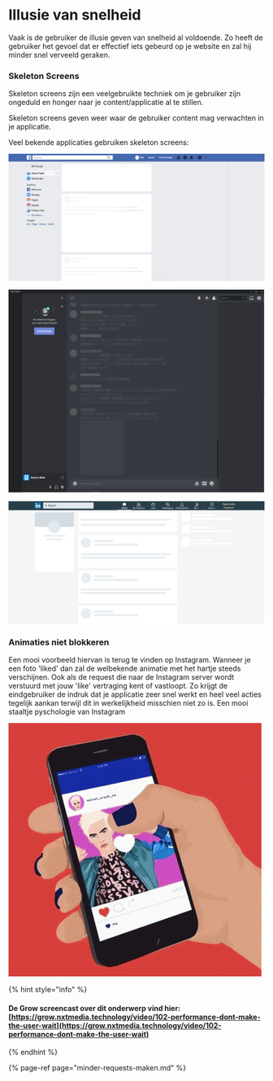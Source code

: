 # Illusie van snelheid

Vaak is de gebruiker de illusie geven van snelheid al voldoende. Zo heeft de gebruiker het gevoel dat er effectief iets gebeurd op je website en zal hij minder snel verveeld geraken.

### Skeleton Screens

Skeleton screens zijn een veelgebruikte techniek om je gebruiker zijn ongeduld en honger naar je content/applicatie al te stillen.

Skeleton screens geven weer waar de gebruiker content mag verwachten in je applicatie.

Veel bekende applicaties gebruiken skeleton screens:

![Skeleton Screens op Facebook](../.gitbook/assets/image%20%287%29.png)

![Skeleton Screens op Discord](../.gitbook/assets/image%20%288%29.png)

![Skeleton Screens op LinkedIn](../.gitbook/assets/image%20%289%29.png)

### Animaties niet blokkeren

Een mooi voorbeeld hiervan is terug te vinden op Instagram. Wanneer je een foto 'liked' dan zal de welbekende animatie met het hartje steeds verschijnen. Ook als de request die naar de Instagram server wordt verstuurd met jouw 'like' vertraging kent of vastloopt. Zo krijgt de eindgebruiker de indruk dat je applicatie zeer snel werkt en heel veel acties tegelijk aankan terwijl dit in werkelijkheid misschien niet zo is. Een mooi staaltje pyschologie van Instagram

![De animatie die bij het &apos;liken&apos; van een foto op Instagram hoort](../.gitbook/assets/image%20%286%29.png)

{% hint style="info" %}
#### De Grow screencast over dit onderwerp vind hier: [https://grow.nxtmedia.technology/video/102-performance-dont-make-the-user-wait](https://grow.nxtmedia.technology/video/102-performance-dont-make-the-user-wait)
{% endhint %}

{% page-ref page="minder-requests-maken.md" %}



